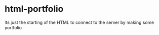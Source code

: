 # html-portfolio
Its just the starting of the HTML to connect to the server by making some portfolio
